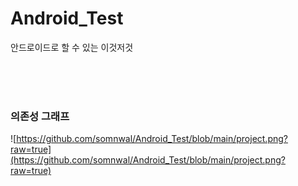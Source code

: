 # Android_Test

안드로이드로 할 수 있는 이것저것

<br/><br/><br/>

### 의존성 그래프
![https://github.com/somnwal/Android_Test/blob/main/project.png?raw=true](https://github.com/somnwal/Android_Test/blob/main/project.png?raw=true)
